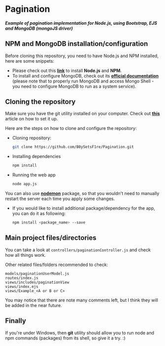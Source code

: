 # Pagination
##### Example of pagination implementation for Node.js, using Bootstrap, EJS and MongoDB (mongoJS driver)

## NPM and MongoDB installation/configuration

Before cloning this repository, you need to have Node.js and NPM installed, here are some snippets:

* Please check out this **[link](https://nodejs.org/en/)** to install **Node.js** and **NPM**.
* To install and configure MongoDB, check out its **[official documentation](https://docs.mongodb.com/manual/installation/)** (please note that to properly run MongoDB and access Mongo Shell - you need to configure MongoDB to run as a system service).

## Cloning the repository

Make sure you have the git utility installed on your computer. Check out **[this](https://git-scm.com/book/en/v2/Getting-Started-Installing-Git)** article on how to set it up.

Here are the steps on how to clone and configure the repository:

* Cloning repository:

  ```bash
  git clone https://github.com/B0ySetsF1re/Pagination.git
  ```
* Installing dependencies

  ```bash
  npm install
  ```
* Running the web app

  ```bash
  node app.js
  ```
You can also use **[nodemon](https://www.npmjs.com/package/nodemon)** package, so that you wouldn't need to manually restart the server each time you apply some changes.

* If you would like to install additional package/dependency for the app, you can do it as following:

  ```bash
  npm install <package_name> --save
  ```

## Main project files/directories 

You can take a look at ```controllers/paginationController.js``` and check how all things work.

Other related files/folders recommended to check:

```
models/paginationUserModel.js
routes/index.js
views/includes/paginationView
views/index.ejs
views/Example_<A or B or C>
```

You may notice that there are note many comments left, but I think they will be added in the near future.

## Finally

If you're under Windows, then **git** utility should allow you to run node and npm commands (packages) from its shell, so give it a try. :)
